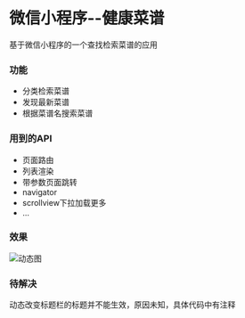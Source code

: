 ﻿# 微信小程序--健康菜谱
基于微信小程序的一个查找检索菜谱的应用
### 功能
* 分类检索菜谱
* 发现最新菜谱
* 根据菜谱名搜索菜谱
### 用到的API
* 页面路由
* 列表渲染
* 带参数页面跳转
* navigator
* scrollview下拉加载更多
* ...



### 效果

![动态图](./res/gif/demo.gif)

### 待解决
动态改变标题栏的标题并不能生效，原因未知，具体代码中有注释
